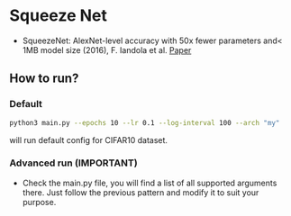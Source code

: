 # Squeeze Net

- SqueezeNet: AlexNet-level accuracy with 50x fewer parameters and< 1MB model size (2016), F. Iandola et al.
[Paper](http://arxiv.org/pdf/1602.07360)

## How to run?

### Default
```bash
python3 main.py --epochs 10 --lr 0.1 --log-interval 100 --arch "my"
```
will run default config for CIFAR10 dataset.

### Advanced run (IMPORTANT)

- Check the main.py file, you will find a list of all supported arguments there. Just follow the previous pattern and modify it to suit your purpose.
